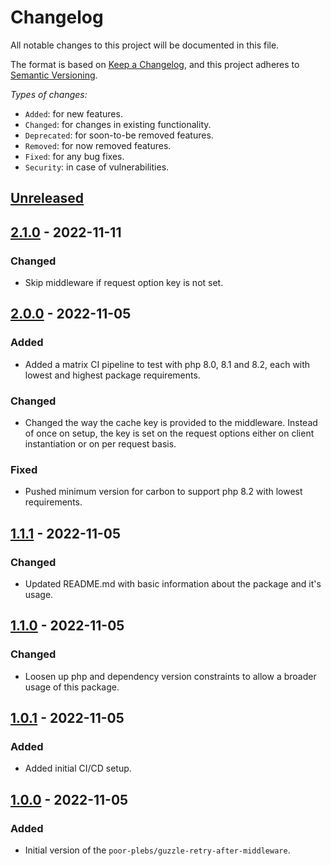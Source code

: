 # Changelog

All notable changes to this project will be documented in this file.

The format is based on [Keep a Changelog][1], and this project adheres to
[Semantic Versioning][2].

*Types of changes:*

- `Added`: for new features.
- `Changed`: for changes in existing functionality.
- `Deprecated`: for soon-to-be removed features.
- `Removed`: for now removed features.
- `Fixed`: for any bug fixes.
- `Security`: in case of vulnerabilities.

## [Unreleased]

## [2.1.0] - 2022-11-11

### Changed

- Skip middleware if request option key is not set.

## [2.0.0] - 2022-11-05

### Added

- Added a matrix CI pipeline to test with php 8.0, 8.1 and 8.2, each with lowest
  and highest package requirements.

### Changed

- Changed the way the cache key is provided to the middleware. Instead of once
  on setup, the key is set on the request options either on client instantiation
  or on per request basis.

### Fixed

- Pushed minimum version for carbon to support php 8.2 with lowest requirements.

## [1.1.1] - 2022-11-05

### Changed

- Updated README.md with basic information about the package and it's usage.

## [1.1.0] - 2022-11-05

### Changed

- Loosen up php and dependency version constraints to allow a broader usage of
  this package.

## [1.0.1] - 2022-11-05

### Added

- Added initial CI/CD setup.

## [1.0.0] - 2022-11-05

### Added

- Initial version of the `poor-plebs/guzzle-retry-after-middleware`.

[1]: https://keepachangelog.com/en/1.1.0/
[2]: https://semver.org/spec/v2.0.0.html

[Unreleased]: https://github.com/Poor-Plebs/guzzle-retry-after-middleware/compare/2.1.0...HEAD
[2.1.0]: https://github.com/Poor-Plebs/guzzle-retry-after-middleware/releases/2.1.0
[2.0.0]: https://github.com/Poor-Plebs/guzzle-retry-after-middleware/releases/2.0.0
[1.1.1]: https://github.com/Poor-Plebs/guzzle-retry-after-middleware/releases/1.1.1
[1.1.0]: https://github.com/Poor-Plebs/guzzle-retry-after-middleware/releases/1.1.0
[1.0.1]: https://github.com/Poor-Plebs/guzzle-retry-after-middleware/releases/1.0.1
[1.0.0]: https://github.com/Poor-Plebs/guzzle-retry-after-middleware/releases/1.0.0
